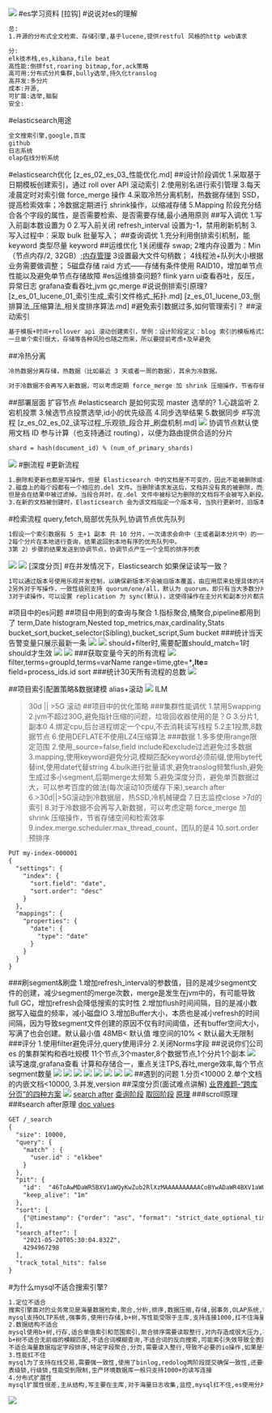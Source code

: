 ![](.z_es_00_常用问题_images/8e3ab81b.png)
#es学习资料
[拉钩]
#说说对es的理解
```asp
总:
1.开源的分布式全文检索、存储引擎,基于lucene,提供restful 风格的http web请求

分:
elk技术栈,es,kibana,file beat
高性能:倒排fst,roaring bitmap,for,ack策略
高可用:分布式分片集群,bully选举,持久化translog
高并发:多分片
成本:开源,
可扩展:选举,脑裂
安全:
```
#elasticsearch用途
```asp
全文搜索引擎,google,百度
github
日志系统
olap在线分析系统
```
#elasticsearch优化
[z_es_02_es_03_性能优化.md]
##设计阶段调优
1.采取基于日期模板创建索引，通过 roll over API 滚动索引
2.使用别名进行索引管理
3.每天凌晨定时对索引做 force_merge 操作
4.采取冷热分离机制，热数据存储到 SSD，提高检索效率；冷数据定期进行 shrink操作，以缩减存储
5.Mapping 阶段充分结合各个字段的属性，是否需要检索、是否需要存储,最小通用原则
##写入调优
1.写入前副本数设置为 0
2.写入前关闭 refresh_interval 设置为-1，禁用刷新机制
3.写入过程中：采取 bulk 批量写入；
##查询调优
1.充分利用倒排索引机制，能 keyword 类型尽量 keyword
##运维优化
1关闭缓存 swap;
2堆内存设置为：Min（节点内存/2, 32GB）;[内存管理](https://www.elastic.co/guide/cn/elasticsearch/guide/current/heap-sizing.html)
3设置最大文件句柄数；
4线程池+队列大小根据业务需要做调整；
5磁盘存储 raid 方式——存储有条件使用 RAID10，增加单节点性能以及避免单节点存储故障
#es运维排查问题?
flink yarn ui查看吞吐，反压，异常日志
grafana查看吞吐,jvm gc,merge
#说说倒排索引原理?
[z_es_01_lucene_01_索引生成_索引文件格式_拓扑.md]
[z_es_01_lucene_03_倒排算法_压缩算法_相关度排序算法.md]
#避免索引数据过多,如何管理索引？
##滚动索引
```asp
基于模板+时间+rollover api 滚动创建索引，举例：设计阶段定义：blog 索引的模板格式为： blog_index_时间戳的形式，每天递增数据。这样做的好处：不至于数据量激增导致单个索引数据量非 常大，接近于上线 2 的32 次幂-1，索引存储达到了 TB+甚至更大。
一旦单个索引很大，存储等各种风险也随之而来，所以要提前考虑+及早避免
```
##冷热分离
```asp
冷热数据分离存储，热数据（比如最近 3 天或者一周的数据），其余为冷数据。

对于冷数据不会再写入新数据，可以考虑定期 force_merge 加 shrink 压缩操作，节省存储空间和检索效率。
```
##部署层面
扩容节点
#elasticsearch 是如何实现 master 选举的?
1.心跳监听
2.宕机投票
3.候选节点投票选举,id小的优先级高
4.同步选举结果
5.数据同步
#写流程
[z_es_02_es_02_读写过程_乐观锁_段合并_刷盘机制.md]
![](.z_es_00_常见问题_深度分页_images/ac6ed4d9.png)
协调节点默认使用文档 ID 参与计算（也支持通过 routing），以便为路由提供合适的分片
```asp
shard = hash(document_id) % (num_of_primary_shards)
```
![](.z_es_00_常见问题_深度分页_images/044e3abe.png)
#删流程
#更新流程
```asp
1.删除和更新也都是写操作，但是 Elasticsearch 中的文档是不可变的，因此不能被删除或者改动以展示其变更；
2.磁盘上的每个段都有一个相应的.del 文件。当删除请求发送后，文档并没有真的被删除，而是在.del 文件中被标记为删除。该文档依然能匹配查询，
但是会在结果中被过滤掉。当段合并时，在.del 文件中被标记为删除的文档将不会被写入新段。
3.在新的文档被创建时，Elasticsearch 会为该文档指定一个版本号，当执行更新时，旧版本的文档在.del 文件中被标记为删除，新版本的文档被索引到一个新段。旧版本的文档依然能匹配查询，但是会在结果中被过滤掉
```
#检索流程
query,fetch,局部优先队列,协调节点优先队列
```asp
1假设一个索引数据有 5 主+1 副本 共 10 分片，一次请求会命中（主或者副本分片中）的一个。
2每个分片在本地进行查询，结果返回到本地有序的优先队列中。
3第 2）步骤的结果发送到协调节点，协调节点产生一个全局的排序列表
```
![](.z_es_00_常见问题_深度分页_images/ebd2b4b7.png)
![](.z_es_00_常见问题_深度分页_images/aa0fa354.png)
[](https://pdai.tech/md/db/nosql-es/elasticsearch-y-th-4.html)
[深度分页]
#在并发情况下，Elasticsearch 如果保证读写一致？
```asp
1可以通过版本号使用乐观并发控制，以确保新版本不会被旧版本覆盖，由应用层来处理具体的冲突；
2另外对于写操作，一致性级别支持 quorum/one/all，默认为 quorum，即只有当大多数分片可用时才允许写操作。但即使大多数可用，也可能存在因为网络等原因导致写入副本失败，这样该副本被认为故障，分片将会在一个不同的节点上重建。
3对于读操作，可以设置 replication 为 sync(默认)，这使得操作在主分片和副本分片都完成后才会返回；如果设置 replication 为 async 时，也可以通过设置搜索请求参数_preference 为 primary 来查
```
#项目中的es问题
##项目中用到的查询与聚合
1.指标聚合,桶聚合,pipeline都用到了
term,Date histogram,Nested
top_metrics,max,cardinality,Stats
bucket_sort,bucket_selector(Sibling),bucket_script,Sum bucket
###统计当天告警变量只展示最新一条
![](.z_es_00_常见问题_深度分页_images/7ef5074e.png)
![](.z_es_00_常见问题_深度分页_images/dbbd2953.png)
should+filter时,需要配置should_match=1时should才生效
![](.z_es_00_常见问题_深度分页_images/ff24a1b6.png)
![](.z_es_00_常见问题_深度分页_images/25381211.png)
###获取变量今天的所有流程
![](.z_es_00_常见问题_深度分页_images/d8b6db4a.png)
filter,terms=groupId,terms=varName
range=time,gte=***,lte=**
field=process_ids.id
sort
###统计30天所有流程的总数
![](.z_es_00_常见问题_深度分页_images/aaf24d6b.png)

##项目索引配置策略&数据建模
alias+滚动
![](.z_es_00_常见问题_深度分页_images/e3f87753.png)
ILM
>30d || >5G 滚动
##项目中的优化策略
###集群性能调优
1.禁用Swapping
2.jvm不超过30G,避免指针压缩的问题，垃圾回收器使用的是？G
3.分片1,副本0
4.绑定cpu,后台进程绑定一个cpu,不去消耗读写线程
5.2主1投票,8数据节点
6.使用DEFLATE不使用LZ4压缩算法
###数据
1.多多使用range限定范围
2.使用_source=false,field include和exclude过滤避免过多数据
3.mapping,使用keyword避免分词,模糊匹配keyword必须前缀,使用byte代替int,使用date代替string
4.bulk进行批量请求,避免translog频繁flush,避免生成过多小segment,后期merge太频繁
5.避免深度分页，避免单页数据过大，可以参考百度的做法(每次滚动10页缓存下来),search after
6.>30d||>5G滚动到冷数据层，热SSD,冷机械硬盘
7.日志监控close >7d的索引
8.对于冷数据不会再写入新数据，可以考虑定期 force_merge 加 shrink 压缩操作，节省存储空间和检索效率
9.index.merge.scheduler.max_thread_count，团队的是4
10.sort.order预排序
```asp
PUT my-index-000001
{
  "settings": {
    "index": {
      "sort.field": "date", 
      "sort.order": "desc"  
    }
  },
  "mappings": {
    "properties": {
      "date": {
        "type": "date"
      }
    }
  }
}
```
###刷segment&刷盘
1.增加refresh_interval的参数值，目的是减少segment文件的创建，减少segment的merge次数，merge是发生在jvm中的，有可能导致full GC，增加refresh会降低搜索的实时性
2.增加flush时间间隔，目的是减小数据写入磁盘的频率，减小磁盘IO
3.增加Buffer大小，本质也是减小refresh的时间间隔，因为导致segment文件创建的原因不仅有时间阈值，还有buffer空间大小，写满了也会创建。默认最小值 48MB< 默认值 堆空间的10% < 默认最大无限制
###评分
1.使用filter避免评分,query使用评分
2.关闭Norms字段
##说说你们公司 es 的集群架构和吞吐规模
11个节点,3个master,8个数据节点,1个分片1个副本
![](.z_es_00_常见问题_深度分页_images/2dea7dc1.png)
读写速度,grafana查看
[](https://www.elastic.co/cn/blog/benchmarking-and-sizing-your-elasticsearch-cluster-for-logs-and-metrics)
计算和存储合一，重点关注TPS,吞吐,merge效率,每个节点segment数量
![](.z_es_00_常见问题_深度分页_images/f8d6180c.png)
![](.z_es_00_常见问题_深度分页_images/4d83a8ac.png)
![](.z_es_00_常见问题_深度分页_images/5040c6fa.png)
![](.z_es_00_常见问题_深度分页_images/3370eafb.png)
![](.z_es_00_常见问题_深度分页_images/a0df6dec.png)
![](.z_es_00_常见问题_深度分页_images/f411903b.png)
![](.z_es_00_常见问题_深度分页_images/6230ec5d.png)
![](.z_es_00_常见问题_深度分页_images/a7db6989.png)
##遇到的问题
1.分页<10000
2.单个文档的内嵌文档<10000,
3.并发,version
##深度分页(面试难点讲解)
[业界难题-“跨库分页”的四种方案](https://cloud.tencent.com/developer/article/1048654)
![](.z_es_00_常见问题_深度分页_images/1cf9465a.png)
[search after](https://juejin.cn/post/7015792924457697316#heading-6)
[](https://developer.aliyun.com/article/771575#slide-8)
[查询阶段](https://www.elastic.co/guide/cn/elasticsearch/guide/2.x/_query_phase.html)
[取回阶段](https://www.elastic.co/guide/cn/elasticsearch/guide/2.x/_fetch_phase.html#_fetch_phase)
[原理](http://www.readingnotes.site/posts/%E4%BD%BF%E7%94%A8scroll%E5%AE%9E%E7%8E%B0Elasticsearch%E6%95%B0%E6%8D%AE%E9%81%8D%E5%8E%86%E5%92%8C%E6%B7%B1%E5%BA%A6%E5%88%86%E9%A1%B5.html)
###scroll原理
[](https://elasticsearch.cn/question/2935)
[](https://www.jianshu.com/p/91d03b16af77)
###search after原理
[doc values](https://www.jianshu.com/p/91d03b16af77)
[](https://elasticsearch.cn/question/2935)
```asp
GET /_search
{
  "size": 10000,
  "query": {
    "match" : {
      "user.id" : "elkbee"
    }
  },
  "pit": {
    "id":  "46ToAwMDaWR5BXV1aWQyKwZub2RlXzMAAAAAAAAAACoBYwADaWR4BXV1aWQxAgZub2RlXzEAAAAAAAAAAAEBYQADaWR5BXV1aWQyKgZub2RlXzIAAAAAAAAAAAwBYgACBXV1aWQyAAAFdXVpZDEAAQltYXRjaF9hbGw_gAAAAA==", 
    "keep_alive": "1m"
  },
  "sort": [
    {"@timestamp": {"order": "asc", "format": "strict_date_optional_time_nanos"}}
  ],
  "search_after": [                                
    "2021-05-20T05:30:04.832Z",
    4294967298
  ],
  "track_total_hits": false                        
}
```
#为什么mysql不适合搜索引擎?
```asp
1.定位不适合
搜索引擎面对的业务常见是海量数据检索,聚合,分析,排序,数据压缩,存储,弱事务,OLAP系统,需要分布式,高可扩展
mysql支持OLTP系统,强事务,使用行存储,b+树,写性能受限于主库,支持连接1000,扛不住海量写请求
2.数据结构不适合
mysql使用b+树,行存,适合单值索引和范围索引,聚合排序需要读取整行,对内存造成很大压力,不适合海量数据的聚合分析
b+树不适合无前缀的模糊匹配,不适合词模糊查询,不适合词的反向搜索,可能索引失效导致全表匹配
不适合海量数据指定字段排序,特定字段聚合,分页,需要读入整行,导致不必要的io操作,如果是列存储,只需读取需要的行,且列可以进行存储压缩优化,fst,delta
3.性能扛不住
mysql为了支持在线交易,需要强一致性,使用了binlog,redolog两阶段提交确保一致性,还要考虑事务隔离性如读已提交,可重复读级别,提供了事务视图undolog
表级锁,行级锁,性能受到限制,生产环境数据库一般只支持1000+的读写连接
4.分布式扩展性
mysql扩展性很差,主从结构,写主要在主库,对于海量日志收集,监控,mysql扛不住,es使用分片
```
![](.z_es_00_常见问题_深度分页_字段列查询_images/a8a8092a.png)
[](https://cloud.tencent.com/developer/article/1808309)
[](https://juejin.cn/post/6958408979235995655/#heading-26)
[](https://juejin.cn/post/6958408979235995655/#heading-22)
